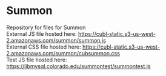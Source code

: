 # Summon
Repository for files for Summon<br>
External JS file hosted here: https://cubl-static.s3-us-west-2.amazonaws.com/summon/summon.js<br>
External CSS file hosted here: https://cubl-static.s3-us-west-2.amazonaws.com/summon/cubsummon.css<br>
Test JS file hosted here: https://libmysql.colorado.edu/summontest/summontest.js<br>

